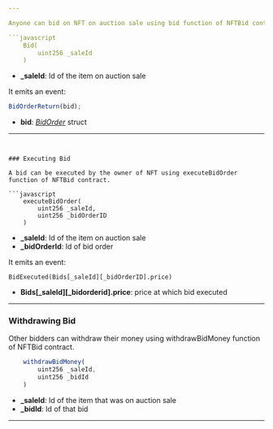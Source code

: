 ```yaml
---

Anyone can bid on NFT on auction sale using bid function of NFTBid contract.

```javascript
    Bid(
        uint256 _saleId
    )
```

- **\_saleId**: Id of the item on auction sale

It emits an event:

```javascript
BidOrderReturn(bid);
```

- **bid**: [_BidOrder_](/smart-conrtracts/erc721/Structs/4_BidOrder/) struct

---
```


### Executing Bid

A bid can be executed by the owner of NFT using executeBidOrder function of NFTBid contract.

```javascript
    executeBidOrder(
        uint256 _saleId,
        uint256 _bidOrderID
    )
```

- **\_saleId**: Id of the item on auction sale
- **\_bidOrderId**: Id of bid order

It emits an event:

```
BidExecuted(Bids[_saleId][_bidOrderID].price)
```

- **Bids[\_saleId][_bidorderid].price**: price at which bid executed

---

### Withdrawing Bid

Other bidders can withdraw their money using withdrawBidMoney function of NFTBid contract.

```javascript
    withdrawBidMoney(
        uint256 _saleId,
        uint256 _bidId
    )
```

- **\_saleId**: Id of the item that was on auction sale
- **\_bidId**: Id of that bid

---
